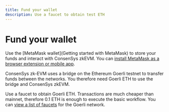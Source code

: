 ```yaml
---
title: Fund your wallet
description: Use a faucet to obtain test ETH
---
```


# Fund your wallet

Use the [MetaMask wallet](Getting started with MetaMask) to store your funds and interact with
ConsenSys zkEVM. You can [install MetaMask as a browser extension or mobile app](https://metamask.io/download/).

ConsenSys zk-EVM uses a bridge on the Ethereum Goerli testnet to transfer funds between the networks.
You therefore need Goerli ETH to use the bridge and ConsenSys zkEVM.

Use a faucet to obtain Goerli ETH. Transactions are much cheaper than mainnet, therefore 0.1 ETH is enough
to execute the basic workflow. You can [view a list of faucets](https://faucetlink.to/goerli)
for the Goerli network.
